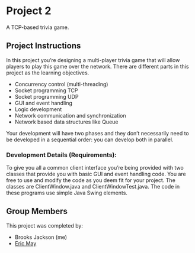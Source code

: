 # Project 2

A TCP-based trivia game.

## Project Instructions

In this project you’re designing a multi-player trivia game that will allow players to play this game
over the network. There are different parts in this project as the learning objectives.

- Concurrency control (multi-threading)
- Socket programming TCP
- Socket programming UDP
- GUI and event handling
- Logic development
- Network communication and synchronization
- Network based data structures like Queue

Your development will have two phases and they don’t necessarily need to be developed in a
sequential order: you can develop both in parallel.

### Development Details (Requirements):

To give you all a common client interface you’re being provided with two classes that provide you
with basic GUI and event handling code. You are free to use and modify the code as you deem fit
for your project. The classes are ClientWindow.java and ClientWindowTest.java. The code in these
programs use simple Java Swing elements.

## Group Members

This project was completed by:

- Brooks Jackson (me)
- [Eric May](https://github.com/ericmay33)